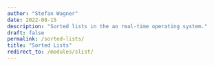 ```yaml
---
author: "Stefan Wagner"
date: 2022-08-15
description: "Sorted lists in the ao real-time operating system."
draft: false
permalink: /sorted-lists/
title: "Sorted Lists"
redirect_to: /modules/slist/
---
```

